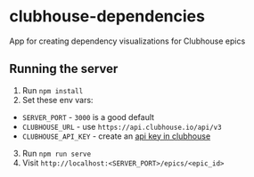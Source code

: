 # clubhouse-dependencies
App for creating dependency visualizations for Clubhouse epics

## Running the server

1. Run `npm install`
2. Set these env vars:
  - `SERVER_PORT` - `3000` is a good default
  - `CLUBHOUSE_URL` - use `https://api.clubhouse.io/api/v3`
  - `CLUBHOUSE_API_KEY` - create an [api key in clubhouse](https://app.clubhouse.io/dashhudson/settings/account/api-tokens)
3. Run `npm run serve`
4. Visit `http://localhost:<SERVER_PORT>/epics/<epic_id>`

